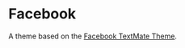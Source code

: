 # Facebook

A theme based on the [Facebook TextMate Theme](http://colorsublime.com/theme/Facebook).
